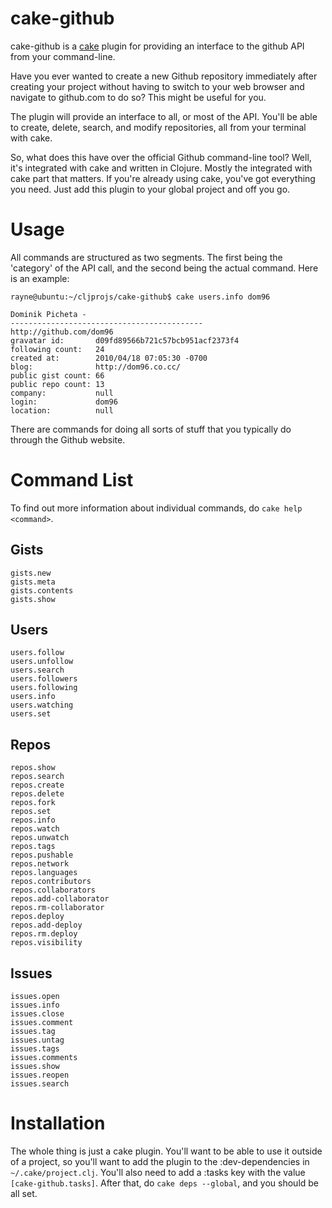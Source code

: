# cake-github

cake-github is a [cake](http://github.com/ninjudd/cake) plugin for providing an interface to the github API from your command-line.

Have you ever wanted to create a new Github repository immediately after creating your project without having to switch to your web browser and navigate to github.com to do so? This might be useful for you.

The plugin will provide an interface to all, or most of the API. You'll be able to create, delete, search, and modify repositories, all from your terminal with cake.

So, what does this have over the official Github command-line tool? Well, it's integrated with cake and written in Clojure. Mostly the integrated with cake part that matters. If you're already using cake, you've got everything you need. Just add this plugin to your global project and off you go.

# Usage

All commands are structured as two segments. The first being the 'category' of the API call, and the second being the actual command. Here is an example:

    rayne@ubuntu:~/cljprojs/cake-github$ cake users.info dom96

    Dominik Picheta - 
    -------------------------------------------
    http://github.com/dom96
    gravatar id:       d09fd89566b721c57bcb951acf2373f4
    following count:   24
    created at:        2010/04/18 07:05:30 -0700
    blog:              http://dom96.co.cc/
    public gist count: 66
    public repo count: 13
    company:           null
    login:             dom96
    location:          null

There are commands for doing all sorts of stuff that you typically do through the Github website.

# Command List

To find out more information about individual commands, do `cake help <command>`.

## Gists

    gists.new
    gists.meta
    gists.contents
    gists.show

## Users

    users.follow
    users.unfollow
    users.search
    users.followers
    users.following
    users.info
    users.watching
    users.set

## Repos

    repos.show
    repos.search
    repos.create
    repos.delete
    repos.fork
    repos.set
    repos.info
    repos.watch
    repos.unwatch
    repos.tags
    repos.pushable
    repos.network
    repos.languages
    repos.contributors
    repos.collaborators
    repos.add-collaborator
    repos.rm-collaborator
    repos.deploy 
    repos.add-deploy 
    repos.rm.deploy
    repos.visibility

## Issues

    issues.open
    issues.info
    issues.close
    issues.comment
    issues.tag
    issues.untag
    issues.tags
    issues.comments
    issues.show
    issues.reopen
    issues.search

# Installation

The whole thing is just a cake plugin. You'll want to be able to use it outside of a project, so you'll want to add the plugin to the :dev-dependencies in `~/.cake/project.clj`. You'll also need to add a :tasks key with the value `[cake-github.tasks]`. After that, do `cake deps --global`, and you should be all set.
